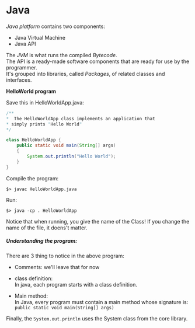 
# Java

*Java platform* contains two components:
- Java Virtual Machine
- Java API

The *JVM* is what runs the compiled *Bytecode*. <br>
The API is a ready-made software components that are ready for use by the programmer. <br>
It's grouped into libraries, called *Packages*, of related classes and interfaces. 


**HelloWorld program** <br>

Save this in HelloWorldApp.java:

```java
/**
*  The HelloWorldApp class implements an application that
* simply prints "Hello World"
*/

class HelloWorldApp {
	public static void main(String[] args)
	{
		System.out.println("Hello World");
	}
}
```

Compile the program:
```shell
$> javac HelloWorldApp.java
```

Run:
```
$> java -cp . HelloWorldApp
```
Notice that when running, you give the name of the Class! If you change the name of the file, it doens't matter. <br>

##### Understanding the program: <br>
There are 3 thing to notice in the above program:
- Comments: we'll leave that for now
- class definition: <br>
In java, each program starts with a class definition.

- Main method: <br>
In Java, every program must contain a main method whose signature is:
`public static void main(String[] args)`

Finally, the `System.out.println` uses the System class from the core library.

